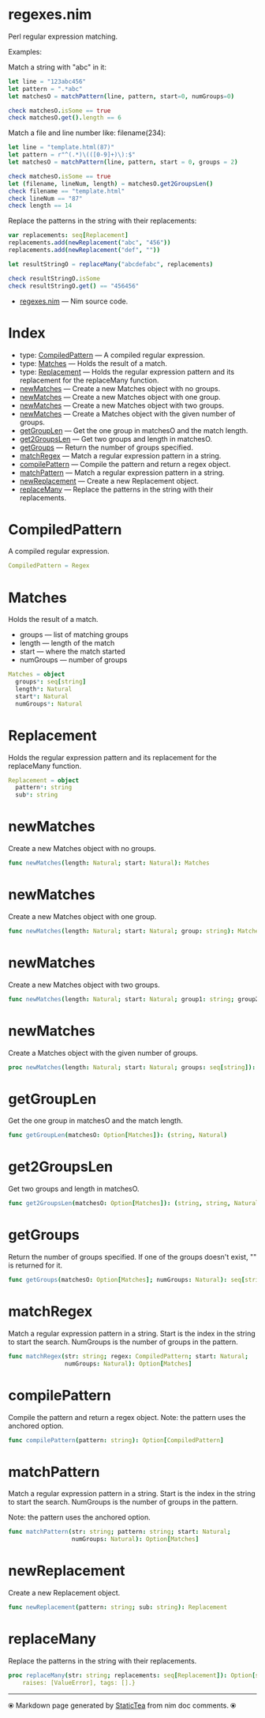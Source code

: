 # regexes.nim

Perl regular expression matching.

Examples:

Match a string with "abc" in it:

~~~nim
let line = "123abc456"
let pattern = ".*abc"
let matchesO = matchPattern(line, pattern, start=0, numGroups=0)

check matchesO.isSome == true
check matchesO.get().length == 6
~~~

Match a file and line number like: filename(234):

~~~ nim
let line = "template.html(87)"
let pattern = r"^(.*)\(([0-9]+)\):$"
let matchesO = matchPattern(line, pattern, start = 0, groups = 2)

check matchesO.isSome == true
let (filename, lineNum, length) = matchesO.get2GroupsLen()
check filename == "template.html"
check lineNum == "87"
check length == 14
~~~

Replace the patterns in the string with their replacements:

~~~ nim
var replacements: seq[Replacement]
replacements.add(newReplacement("abc", "456"))
replacements.add(newReplacement("def", ""))

let resultStringO = replaceMany("abcdefabc", replacements)

check resultStringO.isSome
check resultStringO.get() == "456456"
~~~


* [regexes.nim](../../src/regexes.nim) &mdash; Nim source code.
# Index

* type: [CompiledPattern](#compiledpattern) &mdash; A compiled regular expression.
* type: [Matches](#matches) &mdash; Holds the result of a match.
* type: [Replacement](#replacement) &mdash; Holds the regular expression pattern and its replacement for the replaceMany function.
* [newMatches](#newmatches) &mdash; Create a new Matches object with no groups.
* [newMatches](#newmatches-1) &mdash; Create a new Matches object with one group.
* [newMatches](#newmatches-2) &mdash; Create a new Matches object with two groups.
* [newMatches](#newmatches-3) &mdash; Create a Matches object with the given number of groups.
* [getGroupLen](#getgrouplen) &mdash; Get the one group in matchesO and the match length.
* [get2GroupsLen](#get2groupslen) &mdash; Get two groups and length in matchesO.
* [getGroups](#getgroups) &mdash; Return the number of groups specified.
* [matchRegex](#matchregex) &mdash; Match a regular expression pattern in a string.
* [compilePattern](#compilepattern) &mdash; Compile the pattern and return a regex object.
* [matchPattern](#matchpattern) &mdash; Match a regular expression pattern in a string.
* [newReplacement](#newreplacement) &mdash; Create a new Replacement object.
* [replaceMany](#replacemany) &mdash; Replace the patterns in the string with their replacements.

# CompiledPattern

A compiled regular expression.


~~~nim
CompiledPattern = Regex
~~~

# Matches

Holds the result of a match.
* groups — list of matching groups
* length — length of the match
* start — where the match started
* numGroups — number of groups


~~~nim
Matches = object
  groups*: seq[string]
  length*: Natural
  start*: Natural
  numGroups*: Natural
~~~

# Replacement

Holds the regular expression pattern and its replacement for
the replaceMany function.


~~~nim
Replacement = object
  pattern*: string
  sub*: string
~~~

# newMatches

Create a new Matches object with no groups.


~~~nim
func newMatches(length: Natural; start: Natural): Matches
~~~

# newMatches

Create a new Matches object with one group.


~~~nim
func newMatches(length: Natural; start: Natural; group: string): Matches
~~~

# newMatches

Create a new Matches object with two groups.


~~~nim
func newMatches(length: Natural; start: Natural; group1: string; group2: string): Matches
~~~

# newMatches

Create a Matches object with the given number of groups.


~~~nim
proc newMatches(length: Natural; start: Natural; groups: seq[string]): Matches
~~~

# getGroupLen

Get the one group in matchesO and the match length.


~~~nim
func getGroupLen(matchesO: Option[Matches]): (string, Natural)
~~~

# get2GroupsLen

Get two groups and length in matchesO.


~~~nim
func get2GroupsLen(matchesO: Option[Matches]): (string, string, Natural)
~~~

# getGroups

Return the number of groups specified. If one of the groups doesn't
exist, "" is returned for it.


~~~nim
func getGroups(matchesO: Option[Matches]; numGroups: Natural): seq[string]
~~~

# matchRegex

Match a regular expression pattern in a string. Start is the
index in the string to start the search. NumGroups is the number
of groups in the pattern.


~~~nim
func matchRegex(str: string; regex: CompiledPattern; start: Natural;
                numGroups: Natural): Option[Matches]
~~~

# compilePattern

Compile the pattern and return a regex object.
Note: the pattern uses the anchored option.


~~~nim
func compilePattern(pattern: string): Option[CompiledPattern]
~~~

# matchPattern

Match a regular expression pattern in a string. Start is the
index in the string to start the search. NumGroups is the number
of groups in the pattern.

Note: the pattern uses the anchored option.


~~~nim
func matchPattern(str: string; pattern: string; start: Natural;
                  numGroups: Natural): Option[Matches]
~~~

# newReplacement

Create a new Replacement object.


~~~nim
func newReplacement(pattern: string; sub: string): Replacement
~~~

# replaceMany

Replace the patterns in the string with their replacements.


~~~nim
proc replaceMany(str: string; replacements: seq[Replacement]): Option[string] {.
    raises: [ValueError], tags: [].}
~~~


---
⦿ Markdown page generated by [StaticTea](https://github.com/flenniken/statictea/) from nim doc comments. ⦿
